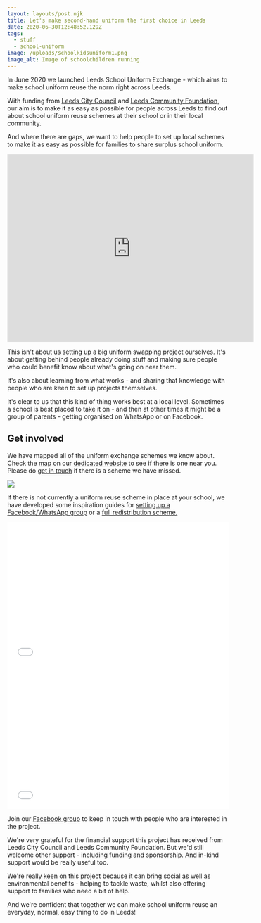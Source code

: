 ```yaml
---
layout: layouts/post.njk
title: Let's make second-hand uniform the first choice in Leeds
date: 2020-06-30T12:48:52.129Z
tags:
  - stuff
  - school-uniform
image: /uploads/schoolkidsuniform1.png
image_alt: Image of schoolchildren running
---
```

In June 2020 we launched Leeds School Uniform Exchange - which aims to make school uniform reuse the norm right across Leeds.

With funding from [Leeds City Council](https://www.leeds.gov.uk/childfriendlyleeds) and [Leeds Community Foundation](https://leedscf.org.uk/), our aim is to make it as easy as possible for people across Leeds to find out about school uniform reuse schemes at their school or in their local community.

And where there are gaps, we want to help people to set up local schemes to make it as easy as possible for families to share surplus school uniform.

<iframe src="https://www.facebook.com/plugins/video.php?href=https%3A%2F%2Fwww.facebook.com%2Fzerowasteleeds%2Fvideos%2F1219849798359053%2F&show_text=1&width=560" width="560" height="427" style="border:none;overflow:hidden" scrolling="no" frameborder="0" allowTransparency="true" allow="encrypted-media" allowFullScreen="true"></iframe>

This isn't about us setting up a big uniform swapping project ourselves. It's about getting behind people already doing stuff and making sure people who could benefit know about what's going on near them.

It's also about learning from what works - and sharing that knowledge with people who are keen to set up projects themselves.

It's clear to us that this kind of thing works best at a local level. Sometimes a school is best placed to take it on - and then at other times it might be a group of parents - getting organised on WhatsApp or on Facebook.

## Get involved

We have mapped all of the uniform exchange schemes we know about. Check the [map](https://leedsuniformexchange.org.uk/map/) on our [dedicated website](https://leedsuniformexchange.org.uk/) to see if there is one near you. Please do [get in touch](https://leedsuniformexchange.org.uk/contact/) if there is a scheme we have missed.

![](/uploads/lsue-website.png)

If there is not currently a uniform reuse scheme in place at your school, we have developed some inspiration guides for [setting up a Facebook/WhatsApp group](https://issuu.com/zerowasteleeds/docs/how_to_guide_-_facebook_or_whatsapp__6_) or a [full redistribution scheme.](https://issuu.com/zerowasteleeds/docs/school_community_group_or_involved_parent)

<iframe allowfullscreen="true" style="border:none;width:100%;height:326px;" src="//e.issuu.com/embed.html?d=how_to_guide_-_facebook_or_whatsapp__6_&u=zerowasteleeds"></iframe>

<iframe allowfullscreen="true" style="border:none;width:100%;height:326px;" src="//e.issuu.com/embed.html?d=school_community_group_or_involved_parent&u=zerowasteleeds"></iframe>

Join our [Facebook group](https://www.facebook.com/groups/603050533660854/?source_id=215809088977622) to keep in touch with people who are interested in the project.

We're very grateful for the financial support this project has received from Leeds City Council and Leeds Community Foundation. But we'd still welcome other support - including funding and sponsorship. And in-kind support would be really useful too.

We're really keen on this project because it can bring social as well as environmental benefits - helping to tackle waste, whilst also offering support to families who need a bit of help.

And we're confident that together we can make school uniform reuse an everyday, normal, easy thing to do in Leeds!